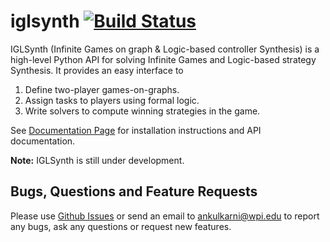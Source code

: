 # iglsynth [![Build Status](https://travis-ci.com/abhibp1993/iglsynth.svg?branch=master)](https://travis-ci.com/abhibp1993/iglsynth)

IGLSynth (Infinite Games on graph &amp; Logic-based controller Synthesis) is a high-level Python API for solving Infinite Games and Logic-based strategy Synthesis. It provides an easy interface to

1. Define two-player games-on-graphs.
2. Assign tasks to players using formal logic.
3. Write solvers to compute winning strategies in the game.


See [Documentation Page](akulkarni.me/iglsynth) for installation instructions and API documentation. 

**Note:** IGLSynth is still under development.


## Bugs, Questions and Feature Requests

Please use [Github Issues](https://github.com/abhibp1993/iglsynth/issues) or send an email to 
[ankulkarni@wpi.edu](ankulkarni@wpi.edu) to report any bugs, ask any questions or request new features. 